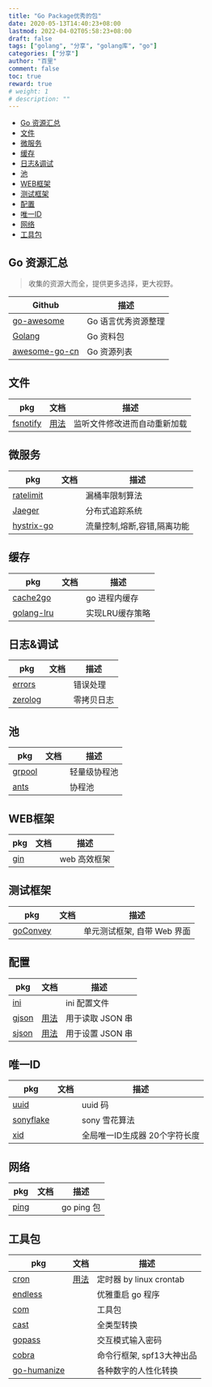 ```yaml
---
title: "Go Package优秀的包"
date: 2020-05-13T14:40:23+08:00
lastmod: 2022-04-02T05:58:23+08:00
draft: false
tags: ["golang", "分享", "golang库", "go"]
categories: ["分享"]
author: "百里"
comment: false
toc: true
reward: true
# weight: 1
# description: ""
---
```

<!-- TOC -->
- [Go 资源汇总](#go-资源汇总)
- [文件](#文件)
- [微服务](#微服务)
- [缓存](#缓存)
- [日志&调试](#日志调试)
- [池](#池)
- [WEB框架](#web框架)
- [测试框架](#测试框架)
- [配置](#配置)
- [唯一ID](#唯一id)
- [网络](#网络)
- [工具包](#工具包)
<!-- /TOC -->

## Go 资源汇总

> 收集的资源大而全，提供更多选择，更大视野。

| Github  | 描述 |
| -------| ------ |
|[go-awesome](https://github.com/shockerli/go-awesome)|Go 语言优秀资源整理
|[Golang](https://github.com/0voice/Introduction-to-Golang)|Go 资料包
|[awesome-go-cn](https://github.com/jobbole/awesome-go-cn)| Go 资源列表


## 文件

| pkg | 文档 | 描述 |
| -------| ------ |------ |
| [fsnotify](https://github.com/fsnotify/fsnotify) | [用法](https://segmentfault.com/a/1190000021632889) | 监听文件修改进而自动重新加载|

## 微服务

| pkg | 文档 | 描述 |
| -------| ------ |------ |
|[ratelimit](https://github.com/uber-go/ratelimit)||漏桶率限制算法|
|[Jaeger](https://github.com/jaegertracing/jaeger)||分布式追踪系统|
|[hystrix-go](https://github.com/afex/hystrix-go)||流量控制,熔断,容错,隔离功能|

## 缓存

| pkg | 文档 | 描述 |
| -------| ------ |------ |
|[cache2go](https://github.com/muesli/cache2go)||go 进程内缓存|
|[golang-lru](https://github.com/hashicorp/golang-lru)||实现LRU缓存策略|

## 日志&调试

| pkg | 文档 | 描述 |
| -------| ------ |------ |
|[errors](https://github.com/pkg/errors)||错误处理|
|[zerolog](https://github.com/rs/zerolog)||零拷贝日志|

## 池

| pkg | 文档 | 描述 |
| -------| ------ |------ |
| [grpool](https://github.com/ivpusic/grpool) |  | 轻量级协程池 |
| [ants](https://github.com/panjf2000/ants) || 协程池|

## WEB框架

| pkg | 文档 | 描述 |
| -------| ------ |------ |
|[gin](https://github.com/gin-gonic/gin)||web 高效框架|

## 测试框架

| pkg | 文档 | 描述 |
| -------| ------ |------ |
|[goConvey](https://github.com/smartystreets/goconvey)||单元测试框架, 自带 Web 界面|

## 配置

| pkg | 文档 | 描述 |
| -------| ------ |------ |
|[ini](https://github.com/go-ini/ini)||ini 配置文件|
|[gjson](https://github.com/tidwall/gjson)|[用法](https://darjun.github.io/2020/03/22/godailylib/gjson/)|用于读取 JSON 串|
|[sjson](https://github.com/tidwall/sjson)|[用法](https://darjun.github.io/2020/03/24/godailylib/sjson/)|用于设置 JSON 串|

## 唯一ID

| pkg | 文档 | 描述 |
| -------| ------ |------ |
|[uuid](http://github.com/satori/go.uuid)||uuid 码|
|[sonyflake](https://github.com/sony/sonyflake)||sony 雪花算法|
|[xid](https://github.com/rs/xid)||全局唯一ID生成器 20个字符长度|

## 网络

| pkg | 文档 | 描述 |
| -------| ------ |------ |
|[ping](github.com/go-ping/ping)|| go ping 包

## 工具包

| pkg | 文档 | 描述 |
| -------| ------ |------ |
| [cron](https://github.com/robfig/cron) | [用法](https://godoc.org/github.com/robfig/cron) | 定时器 by linux crontab|
|[endless](https://github.com/fvbock/endless)||优雅重启 go 程序|
|[com](https://github.com/unknwon/com)||工具包|
|[cast](https://github.com/spf13/cast)||全类型转换|
|[gopass](https://github.com/howeyc/gopass)||交互模式输入密码|
|[cobra](https://github.com/spf13/cobra)||命令行框架, spf13大神出品|
|[go-humanize](https://github.com/dustin/go-humanize)||各种数字的人性化转换
